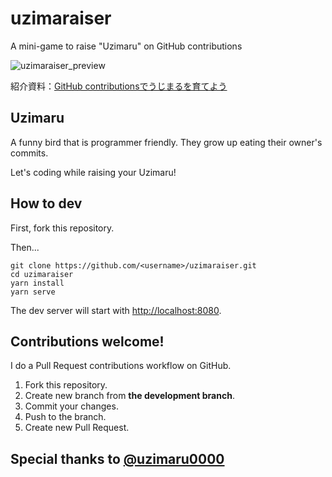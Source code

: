 # uzimaraiser
A mini-game to raise "Uzimaru" on GitHub contributions

![uzimaraiser_preview](https://user-images.githubusercontent.com/29503528/83373602-f1fd7c00-a403-11ea-9f36-b7ba1d508a1c.png)

紹介資料：[GitHub contributionsでうじまるを育てよう](https://speakerdeck.com/konnyaku256/lets-raise-your-uzimaru-with-github-contributions)

## Uzimaru
A funny bird that is programmer friendly. They grow up eating their owner's commits.

Let's coding while raising your Uzimaru!

## How to dev
First, fork this repository.

Then...
```
git clone https://github.com/<username>/uzimaraiser.git
cd uzimaraiser
yarn install
yarn serve
```
The dev server will start with [http://localhost:8080](http://localhost:8080).

## Contributions welcome!
I do a Pull Request contributions workflow on GitHub.
1. Fork this repository.
2. Create new branch from **the development branch**.
3. Commit your changes.
4. Push to the branch.
5. Create new Pull Request.


## Special thanks to [@uzimaru0000](https://twitter.com/uzimaru0000)